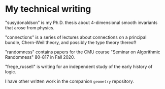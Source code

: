 # My technical writing

"susydonaldson" is my Ph.D. thesis about 4-dimensional smooth invariants that arose from physics.

"connections" is a series of lectures about connections on a principal bundle, Chern-Weil theory, and possibly the type theory thereof!

"randomness" contains papers for the CMU course "Seminar on Algorithmic Randomness" 80-817 in Fall 2020.

"frege_russell" is writing for an independent study of the early history of logic.

I have other written work in the companion `geometry` repository.
 
